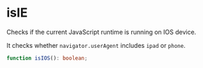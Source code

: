 # isIE

Checks if the current JavaScript runtime is running on IOS device.

It checks whether `navigator.userAgent` includes `ipad` or `phone`.

```typescript
function isIOS(): boolean;
```
